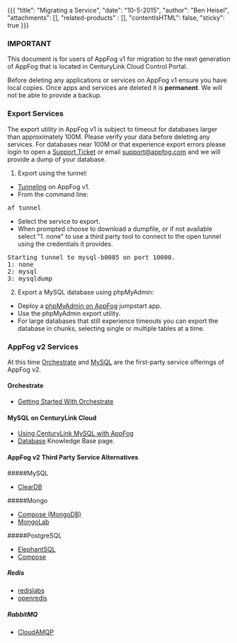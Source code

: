 {{{
  "title": "Migrating a Service",
  "date": "10-5-2015",
  "author": "Ben Heisel",
  "attachments": [],
  "related-products" : [],
  "contentIsHTML": false,
  "sticky": true
}}}

### IMPORTANT

This document is for users of AppFog v1 for migration to the next generation of AppFog that is located in CenturyLink Cloud Control Portal.

Before deleting any applications or services on AppFog v1 ensure you have local copies. Once apps and services are deleted it is **permanent**. We will not be able to provide a backup.


### Export Services
The export utility in AppFog v1 is subject to timeout for databases larger than approximately 100M. Please verify your data before deleting any services. For databases near 100M or that experience export errors please login to open a [Support Ticket](https://support.appfog.com/tickets/new) or email support@appfog.com and we will provide a dump of your database.

1. Export using the tunnel:
  * [Tunneling](service-database-content-management-tunneling.md) on AppFog v1.
  * From the command line:
<pre>af tunnel</pre>
  * Select the service to export.
  * When prompted choose to download a dumpfile, or if not available select "1. none" to use a third party tool to connect to the open tunnel using the credentials it provides.
<pre>Starting tunnel to mysql-b0085 on port 10000.
1: none
2: mysql
3: mysqldump
</pre>
2. Export a MySQL database using phpMyAdmin:
  * Deploy a [phpMyAdmin on AppFog](phpmyadmin-on-appfog.md) jumpstart app.
  * Use the phpMyAdmin export utility.
  * For large databases that still experience timeouts you can export the database in chunks, selecting single or multiple tables at a time.

### AppFog v2 Services
At this time [Orchestrate](https://orchestrate.io/) and [MySQL](https://www.ctl.io/dbaas/) are the first-party service offerings of AppFog v2.

#### Orchestrate
* [Getting Started With Orchestrate](https://orchestrate.io/docs)

#### MySQL on CenturyLink Cloud
* [Using CenturyLink MySQL with AppFog](../AppFog/using-ctl-mysql-with-appfog-apps.md)
* [Database](../Database/) Knowledge Base page.

#### AppFog v2 Third Party Service Alternatives

#####MySQL
* [ClearDB](https://www.cleardb.com/)

#####Mongo
* [Compose (MongoDB)](https://www.compose.io/)
* [MongoLab](https://mongolab.com/)

#####PostgreSQL
* [ElephantSQL](http://www.elephantsql.com/)
* [Compose](https://www.compose.io/)

##### Redis
* [redislabs](https://redislabs.com/)
* [openredis](https://openredis.com/)

##### RabbitMQ
* [CloudAMQP](https://www.cloudamqp.com/)
